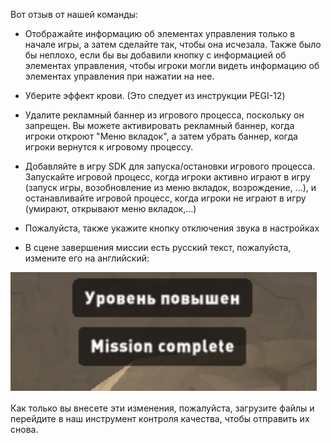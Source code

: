 Вот отзыв от нашей команды:
- Отображайте информацию об элементах управления только в начале игры, а затем сделайте так, чтобы она исчезала. Также было бы неплохо, если бы вы добавили кнопку с информацией об элементах управления, чтобы игроки могли видеть информацию об элементах управления при нажатии на нее.

- Уберите эффект крови. (Это следует из инструкции PEGI-12)

- Удалите рекламный баннер из игрового процесса, поскольку он запрещен. Вы можете активировать рекламный баннер, когда игроки откроют "Меню вкладок", а затем убрать баннер, когда игроки вернутся к игровому процессу.

- Добавляйте в игру SDK для запуска/остановки игрового процесса. Запускайте игровой процесс, когда игроки активно играют в игру (запуск игры, возобновление из меню вкладок, возрождение, ...), и останавливайте игровой процесс, когда игроки не играют в игру (умирают, открывают меню вкладок,...)

- Пожалуйста, также укажите кнопку отключения звука в настройках

- В сцене завершения миссии есть русский текст, пожалуйста, измените его на английский: 

<img src ="Translation_error_1.png">



Как только вы внесете эти изменения, пожалуйста, загрузите файлы и перейдите в наш инструмент контроля качества, чтобы отправить их снова.